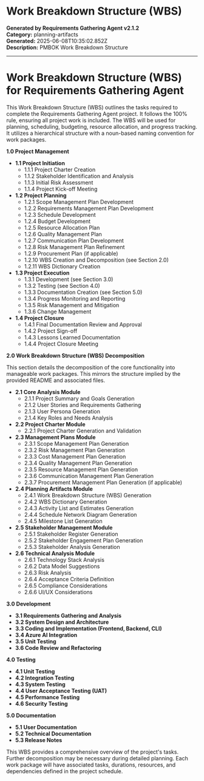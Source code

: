 # Work Breakdown Structure (WBS)

**Generated by Requirements Gathering Agent v2.1.2**  
**Category:** planning-artifacts  
**Generated:** 2025-06-08T10:35:02.852Z  
**Description:** PMBOK Work Breakdown Structure

---

# Work Breakdown Structure (WBS) for Requirements Gathering Agent

This Work Breakdown Structure (WBS) outlines the tasks required to complete the Requirements Gathering Agent project.  It follows the 100% rule, ensuring all project work is included. The WBS will be used for planning, scheduling, budgeting, resource allocation, and progress tracking.  It utilizes a hierarchical structure with a noun-based naming convention for work packages.

**1.0 Project Management**

* **1.1 Project Initiation**
    * 1.1.1 Project Charter Creation
    * 1.1.2 Stakeholder Identification and Analysis
    * 1.1.3 Initial Risk Assessment
    * 1.1.4 Project Kick-off Meeting
* **1.2 Project Planning**
    * 1.2.1 Scope Management Plan Development
    * 1.2.2 Requirements Management Plan Development
    * 1.2.3 Schedule Development
    * 1.2.4 Budget Development
    * 1.2.5 Resource Allocation Plan
    * 1.2.6 Quality Management Plan
    * 1.2.7 Communication Plan Development
    * 1.2.8 Risk Management Plan Refinement
    * 1.2.9 Procurement Plan (if applicable)
    * 1.2.10 WBS Creation and Decomposition (see Section 2.0)
    * 1.2.11 WBS Dictionary Creation
* **1.3 Project Execution**
    * 1.3.1 Development (see Section 3.0)
    * 1.3.2 Testing (see Section 4.0)
    * 1.3.3 Documentation Creation (see Section 5.0)
    * 1.3.4 Progress Monitoring and Reporting
    * 1.3.5 Risk Management and Mitigation
    * 1.3.6 Change Management
* **1.4 Project Closure**
    * 1.4.1 Final Documentation Review and Approval
    * 1.4.2 Project Sign-off
    * 1.4.3 Lessons Learned Documentation
    * 1.4.4 Project Closure Meeting


**2.0 Work Breakdown Structure (WBS) Decomposition**

This section details the decomposition of the core functionality into manageable work packages.  This mirrors the structure implied by the provided README and associated files.

* **2.1 Core Analysis Module**
    * 2.1.1 Project Summary and Goals Generation
    * 2.1.2 User Stories and Requirements Gathering
    * 2.1.3 User Persona Generation
    * 2.1.4 Key Roles and Needs Analysis
* **2.2 Project Charter Module**
    * 2.2.1 Project Charter Generation and Validation
* **2.3 Management Plans Module**
    * 2.3.1 Scope Management Plan Generation
    * 2.3.2 Risk Management Plan Generation
    * 2.3.3 Cost Management Plan Generation
    * 2.3.4 Quality Management Plan Generation
    * 2.3.5 Resource Management Plan Generation
    * 2.3.6 Communication Management Plan Generation
    * 2.3.7 Procurement Management Plan Generation (if applicable)
* **2.4 Planning Artifacts Module**
    * 2.4.1 Work Breakdown Structure (WBS) Generation
    * 2.4.2 WBS Dictionary Generation
    * 2.4.3 Activity List and Estimates Generation
    * 2.4.4 Schedule Network Diagram Generation
    * 2.4.5 Milestone List Generation
* **2.5 Stakeholder Management Module**
    * 2.5.1 Stakeholder Register Generation
    * 2.5.2 Stakeholder Engagement Plan Generation
    * 2.5.3 Stakeholder Analysis Generation
* **2.6 Technical Analysis Module**
    * 2.6.1 Technology Stack Analysis
    * 2.6.2 Data Model Suggestions
    * 2.6.3 Risk Analysis
    * 2.6.4 Acceptance Criteria Definition
    * 2.6.5 Compliance Considerations
    * 2.6.6 UI/UX Considerations


**3.0 Development**

* **3.1 Requirements Gathering and Analysis**
* **3.2 System Design and Architecture**
* **3.3 Coding and Implementation (Frontend, Backend, CLI)**
* **3.4 Azure AI Integration**
* **3.5 Unit Testing**
* **3.6 Code Review and Refactoring**


**4.0 Testing**

* **4.1 Unit Testing**
* **4.2 Integration Testing**
* **4.3 System Testing**
* **4.4 User Acceptance Testing (UAT)**
* **4.5 Performance Testing**
* **4.6 Security Testing**


**5.0 Documentation**

* **5.1 User Documentation**
* **5.2 Technical Documentation**
* **5.3 Release Notes**


This WBS provides a comprehensive overview of the project's tasks.  Further decomposition may be necessary during detailed planning.  Each work package will have associated tasks, durations, resources, and dependencies defined in the project schedule.
